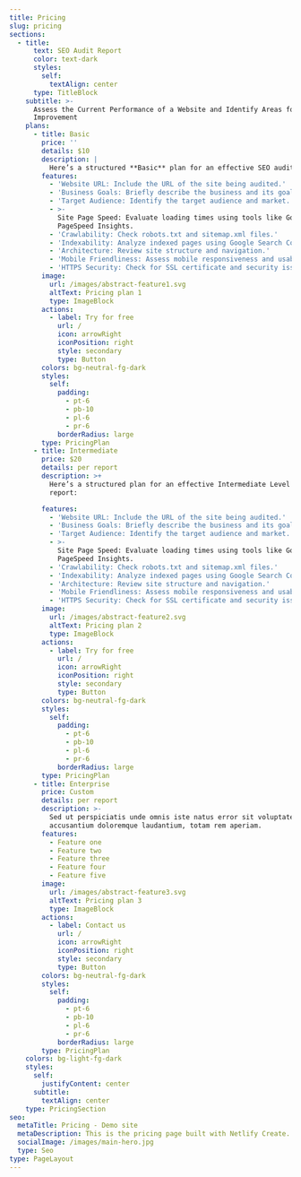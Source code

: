 ```yaml
---
title: Pricing
slug: pricing
sections:
  - title:
      text: SEO Audit Report
      color: text-dark
      styles:
        self:
          textAlign: center
      type: TitleBlock
    subtitle: >-
      Assess the Current Performance of a Website and Identify Areas for
      Improvement
    plans:
      - title: Basic
        price: ''
        details: $10
        description: |
          Here’s a structured **Basic** plan for an effective SEO audit report:
        features:
          - 'Website URL: Include the URL of the site being audited.'
          - 'Business Goals: Briefly describe the business and its goals.'
          - 'Target Audience: Identify the target audience and market.'
          - >-
            Site Page Speed: Evaluate loading times using tools like Google
            PageSpeed Insights.
          - 'Crawlability: Check robots.txt and sitemap.xml files.'
          - 'Indexability: Analyze indexed pages using Google Search Console'
          - 'Architecture: Review site structure and navigation.'
          - 'Mobile Friendliness: Assess mobile responsiveness and usability.'
          - 'HTTPS Security: Check for SSL certificate and security issues.'
        image:
          url: /images/abstract-feature1.svg
          altText: Pricing plan 1
          type: ImageBlock
        actions:
          - label: Try for free
            url: /
            icon: arrowRight
            iconPosition: right
            style: secondary
            type: Button
        colors: bg-neutral-fg-dark
        styles:
          self:
            padding:
              - pt-6
              - pb-10
              - pl-6
              - pr-6
            borderRadius: large
        type: PricingPlan
      - title: Intermediate
        price: $20
        details: per report
        description: >+
          Here’s a structured plan for an effective Intermediate Level SEO audit
          report:

        features:
          - 'Website URL: Include the URL of the site being audited.'
          - 'Business Goals: Briefly describe the business and its goals.'
          - 'Target Audience: Identify the target audience and market.'
          - >-
            Site Page Speed: Evaluate loading times using tools like Google
            PageSpeed Insights.
          - 'Crawlability: Check robots.txt and sitemap.xml files.'
          - 'Indexability: Analyze indexed pages using Google Search Console'
          - 'Architecture: Review site structure and navigation.'
          - 'Mobile Friendliness: Assess mobile responsiveness and usability.'
          - 'HTTPS Security: Check for SSL certificate and security issues.'
        image:
          url: /images/abstract-feature2.svg
          altText: Pricing plan 2
          type: ImageBlock
        actions:
          - label: Try for free
            url: /
            icon: arrowRight
            iconPosition: right
            style: secondary
            type: Button
        colors: bg-neutral-fg-dark
        styles:
          self:
            padding:
              - pt-6
              - pb-10
              - pl-6
              - pr-6
            borderRadius: large
        type: PricingPlan
      - title: Enterprise
        price: Custom
        details: per report
        description: >-
          Sed ut perspiciatis unde omnis iste natus error sit voluptatem
          accusantium doloremque laudantium, totam rem aperiam.
        features:
          - Feature one
          - Feature two
          - Feature three
          - Feature four
          - Feature five
        image:
          url: /images/abstract-feature3.svg
          altText: Pricing plan 3
          type: ImageBlock
        actions:
          - label: Contact us
            url: /
            icon: arrowRight
            iconPosition: right
            style: secondary
            type: Button
        colors: bg-neutral-fg-dark
        styles:
          self:
            padding:
              - pt-6
              - pb-10
              - pl-6
              - pr-6
            borderRadius: large
        type: PricingPlan
    colors: bg-light-fg-dark
    styles:
      self:
        justifyContent: center
      subtitle:
        textAlign: center
    type: PricingSection
seo:
  metaTitle: Pricing - Demo site
  metaDescription: This is the pricing page built with Netlify Create.
  socialImage: /images/main-hero.jpg
  type: Seo
type: PageLayout
---
```

